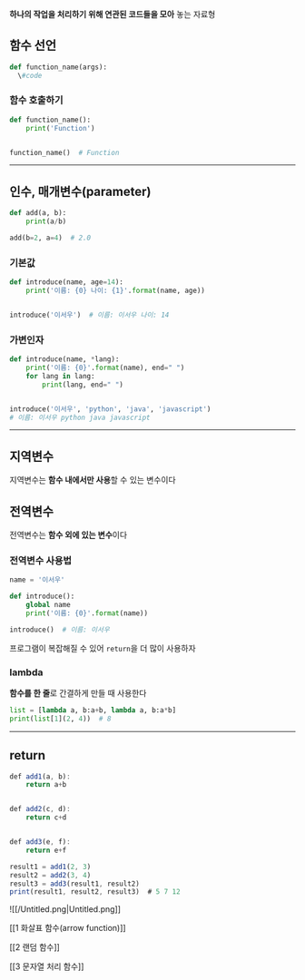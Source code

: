 **하나의 작업을 처리하기 위해 연관된 코드들을 모아** 놓는 자료형

## 함수 선언

```Python
def function_name(args):
  \#code
```

### 함수 호출하기

```Python
def function_name():
    print('Function')


function_name()  # Function
```

---

## 인수, 매개변수(parameter)

```Python
def add(a, b):
    print(a/b)

add(b=2, a=4)  # 2.0
```

### 기본값

```Python
def introduce(name, age=14):
    print('이름: {0} 나이: {1}'.format(name, age))


introduce('이서우')  # 이름: 이서우 나이: 14
```

### 가변인자

```Python
def introduce(name, *lang):
    print('이름: {0}'.format(name), end=" ")
    for lang in lang:
        print(lang, end=" ")


introduce('이서우', 'python', 'java', 'javascript')
# 이름: 이서우 python java javascript
```

---

## 지역변수

지역변수는 **함수 내에서만 사용**할 수 있는 변수이다

## 전역변수

전역변수는 **함수 외에 있는 변수**이다

### 전역변수 사용법

```Python
name = '이서우'

def introduce():
    global name
    print('이름: {0}'.format(name))

introduce()  # 이름: 이서우
```

프로그램이 복잡해질 수 있어 `return`을 더 많이 사용하자

### lambda

**함수를 한 줄**로 간결하게 만들 때 사용한다

```Python
list = [lambda a, b:a+b, lambda a, b:a*b]
print(list[1](2, 4))  # 8
```

---

## return

```JavaScript
def add1(a, b):
    return a+b


def add2(c, d):
    return c+d


def add3(e, f):
    return e+f

result1 = add1(2, 3)
result2 = add2(3, 4)
result3 = add3(result1, result2)
print(result1, result2, result3)  # 5 7 12
```

![[/Untitled.png|Untitled.png]]

[[1 화살표 함수(arrow function)]]

[[2 랜덤 함수]]

[[3 문자열 처리 함수]]